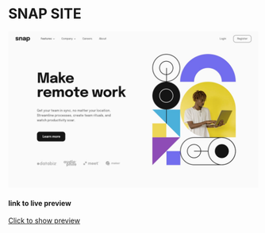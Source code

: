 # SNAP SITE

![cover image](./design/desktop-design.jpg)

#### link to live preview

[Click to show preview](https://leye5555.github.io/snapsite/)
